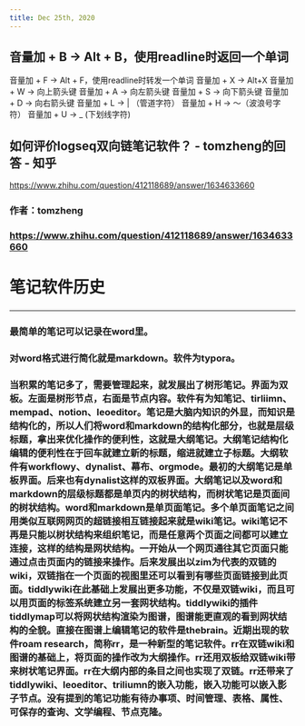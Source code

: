 ```yaml
---
title: Dec 25th, 2020
---
```


## 音量加 + B -> Alt + B，使用readline时返回一个单词
音量加 + F -> Alt + F，使用readline时转发一个单词
音量加 + X -> Alt+X
音量加 + W -> 向上箭头键
音量加 + A -> 向左箭头键
音量加 + S -> 向下箭头键
音量加 + D -> 向右箭头键
音量加 + L -> | （管道字符）
音量加 + H -> 〜（波浪号字符）
音量加 + U -> _ (下划线字符)
## 如何评价logseq双向链笔记软件？ - tomzheng的回答 - 知乎
https://www.zhihu.com/question/412118689/answer/1634633660
### 作者：tomzheng
### https://www.zhihu.com/question/412118689/answer/1634633660

# 笔记软件历史
###
---
### 最简单的笔记可以记录在word里。
### 对word格式进行简化就是markdown。软件为typora。
### 当积累的笔记多了，需要管理起来，就发展出了树形笔记。界面为双板。左面是树形节点，右面是节点内容。软件有为知笔记、tirliimn、mempad、notion、leoeditor。笔记是大脑内知识的外显，而知识是结构化的，所以人们将word和markdown的结构化部分，也就是层级标题，拿出来优化操作的便利性，这就是大纲笔记。大纲笔记结构化编辑的便利性在于回车就建立新的标题，缩进就建立子标题。大纲软件有workflowy、dynalist、幕布、orgmode。最初的大纲笔记是单板界面。后来也有dynalist这样的双板界面。大纲笔记以及word和markdown的层级标题都是单页内的树状结构，而树状笔记是页面间的树状结构。word和markdown是单页面笔记。多个单页面笔记之间用类似互联网网页的超链接相互链接起来就是wiki笔记。wiki笔记不再是只能以树状结构来组织笔记，而是任意两个页面之间都可以建立连接，这样的结构是网状结构。一开始从一个网页通往其它页面只能通过点击页面内的链接来操作。后来发展出以zim为代表的双链的wiki，双链指在一个页面的视图里还可以看到有哪些页面链接到此页面。tiddlywiki在此基础上发展出更多功能，不仅是双链wiki，而且可以用页面的标签系统建立另一套网状结构。tiddlywiki的插件tiddlymap可以将网状结构渲染为图谱，图谱能更直观的看到网状结构的全貌。直接在图谱上编辑笔记的软件是thebrain。近期出现的软件roam research，简称rr，是一种新型的笔记软件。rr在双链wiki和图谱的基础上，将页面的操作改为大纲操作。rr还用双板给双链wiki带来树状笔记界面。rr在大纲内部的条目之间也实现了双链。rr还带来了tiddlywiki、leoeditor、triliumn的嵌入功能，嵌入功能可以嵌入影子节点。没有提到的笔记功能有待办事项、时间管理、表格、属性、可保存的查询、文学编程、节点克隆。
##
